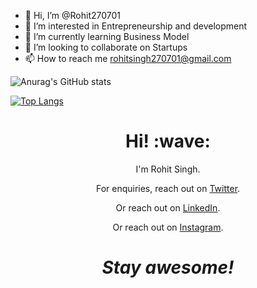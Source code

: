 - 👋 Hi, I’m @Rohit270701
- 👀 I’m interested in Entrepreneurship and development
- 🌱 I’m currently learning Business Model
- 💞️ I’m looking to collaborate on Startups
- 📫 How to reach me rohitsingh270701@gmail.com


![Anurag's GitHub stats](https://github-readme-stats.vercel.app/api?username=rohitttsingh&show_icons=true&theme=radical)


[![Top Langs](https://github-readme-stats.vercel.app/api/top-langs/?username=rohitttsingh&layout=compact)](https://github.com/rohitttsingh/github-readme-stats)

<!---
Rohit270701/Rohit270701 is a ✨ special ✨ repository because its `README.md` (this file) appears on your GitHub profile.
You can click the Preview link to take a look at your changes.
--->

<h1 align='center'> Hi! :wave:</h1>
<p align='center'>
I'm Rohit Singh.
</p>
<p align='center'>For enquiries, reach out on <a href="https://twitter.com/rohitttsingh07?t=z9qE22ig9Tf3VEo8mzihfA&s=09">Twitter</a>.</p>
<p align='center'>Or reach out on <a href="https://twitter.com/rohitttsingh07?t=z9qE22ig9Tf3VEo8mzihfA&s=09">LinkedIn</a>.</p>
<p align='center'>Or reach out on <a href="https://instagram.com/rohittt.singh">Instagram</a>.</p>

<h1 align='center'><i>Stay awesome!</i></h1>
